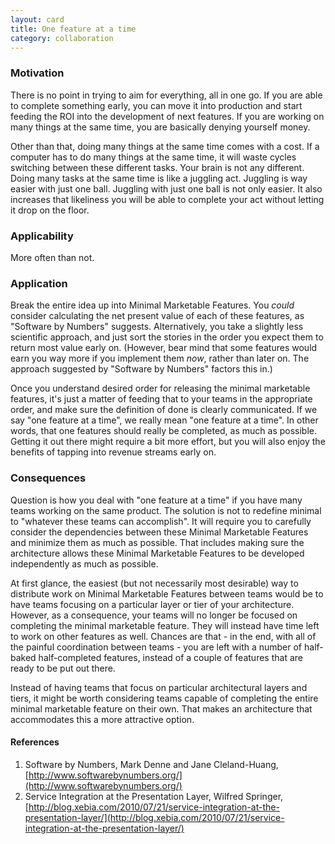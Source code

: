 ```yaml
---
layout: card
title: One feature at a time
category: collaboration
---
```


### Motivation

There is no point in trying to aim for everything, all in one go. If you are able to complete something early, you can move it into production and start feeding the ROI into the development of next features. If you are working on many things at the same time, you are basically denying yourself money.

Other than that, doing many things at the same time comes with a cost. If a computer has to do many things at the same time, it will waste cycles switching between these different tasks. Your brain is not any different. Doing many tasks at the same time is like a juggling act. Juggling is way easier with just one ball. Juggling with just one ball is not only easier. It also increases that likeliness you will be able to complete your act without letting it drop on the floor.

### Applicability

More often than not.

### Application

Break the entire idea up into Minimal Marketable Features. You _could_ consider calculating the net present value of each of these features, as "Software by Numbers" suggests. Alternatively, you take a slightly less scientific approach, and just sort the stories in the order you expect them to return most value early on. (However, bear mind that some features would earn you way more if you implement them _now_, rather than later on. The approach suggested by "Software by Numbers" factors this in.)

Once you understand desired order for releasing the minimal marketable features, it's just a matter of feeding that to your teams in the appropriate order, and make sure the definition of done is clearly communicated. If we say "one feature at a time", we really mean "one feature at a time". In other words, that one features should really be completed, as much as possible. Getting it out there might require a bit more effort, but you will also enjoy the benefits of tapping into revenue streams early on.

### Consequences

Question is how you deal with "one feature at a time" if you have many teams working on the same product. The solution is not to redefine minimal to "whatever these teams can accomplish". It will require you to carefully consider the dependencies between these Minimal Marketable Features and minimize them as much as possible. That includes making sure the architecture allows these Minimal Marketable Features to be developed independently as much as possible.

At first glance, the easiest (but not necessarily most desirable) way to distribute work on Minimal Marketable Features between teams would be to have teams focusing on a particular layer or tier of your architecture. However, as a consequence, your teams will no longer be focused on completing the minimal marketable feature. They will instead have time left to work on other features as well. Chances are that - in the end, with all of the painful coordination between teams - you are left with a number of half-baked half-completed features, instead of a couple of features that are ready to be put out there.

Instead of having teams that focus on particular architectural layers and tiers, it might be worth considering teams capable of completing the entire minimal marketable feature on their own. That makes an architecture that accommodates this a more attractive option.

#### References

1. Software by Numbers, Mark Denne and Jane Cleland-Huang, [http://www.softwarebynumbers.org/](http://www.softwarebynumbers.org/)
2. Service Integration at the Presentation Layer, Wilfred Springer, [http://blog.xebia.com/2010/07/21/service-integration-at-the-presentation-layer/](http://blog.xebia.com/2010/07/21/service-integration-at-the-presentation-layer/)
